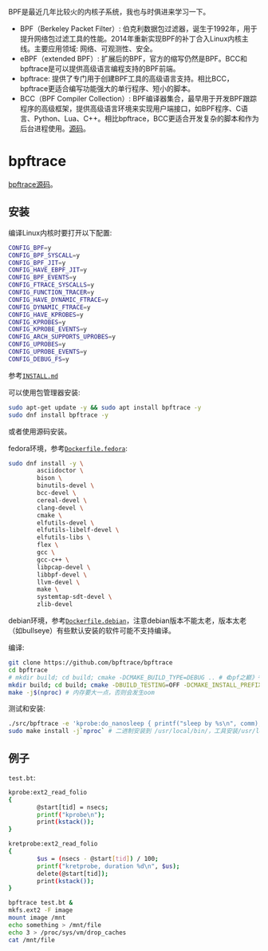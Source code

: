 BPF是最近几年比较火的内核子系统，我也与时俱进来学习一下。

- BPF（Berkeley Packet Filter）: 伯克利数据包过滤器，诞生于1992年，用于提升网络包过滤工具的性能。2014年重新实现BPF的补丁合入Linux内核主线。主要应用领域: 网络、可观测性、安全。
- eBPF（extended BPF）: 扩展后的BPF，官方的缩写仍然是BPF。BCC和bpftrace是可以提供高级语言编程支持的BPF前端。
- bpftrace: 提供了专门用于创建BPF工具的高级语言支持。相比BCC，bpftrace更适合编写功能强大的单行程序、短小的脚本。
- BCC（BPF Compiler Collection）: BPF编译器集合，最早用于开发BPF跟踪程序的高级框架，提供高级语言环境来实现用户端接口，如BPF程序、C语言、Python、Lua、C++。相比bpftrace，BCC更适合开发复杂的脚本和作为后台进程使用。[源码](https://github.com/iovisor/bcc)。

# bpftrace

[bpftrace源码](https://github.com/bpftrace/bpftrace)。

## 安装

编译Linux内核时要打开以下配置:
```sh
CONFIG_BPF=y
CONFIG_BPF_SYSCALL=y
CONFIG_BPF_JIT=y
CONFIG_HAVE_EBPF_JIT=y
CONFIG_BPF_EVENTS=y
CONFIG_FTRACE_SYSCALLS=y
CONFIG_FUNCTION_TRACER=y
CONFIG_HAVE_DYNAMIC_FTRACE=y
CONFIG_DYNAMIC_FTRACE=y
CONFIG_HAVE_KPROBES=y
CONFIG_KPROBES=y
CONFIG_KPROBE_EVENTS=y
CONFIG_ARCH_SUPPORTS_UPROBES=y
CONFIG_UPROBES=y
CONFIG_UPROBE_EVENTS=y
CONFIG_DEBUG_FS=y
```

参考[`INSTALL.md`](https://github.com/bpftrace/bpftrace/blob/master/INSTALL.md)

可以使用包管理器安装:
```sh
sudo apt-get update -y && sudo apt install bpftrace -y
sudo dnf install bpftrace -y
```

或者使用源码安装。

fedora环境，参考[`Dockerfile.fedora`](https://github.com/bpftrace/bpftrace/blob/master/docker/Dockerfile.fedora):
```sh
sudo dnf install -y \
        asciidoctor \
        bison \
        binutils-devel \
        bcc-devel \
        cereal-devel \
        clang-devel \
        cmake \
        elfutils-devel \
        elfutils-libelf-devel \
        elfutils-libs \
        flex \
        gcc \
        gcc-c++ \
        libpcap-devel \
        libbpf-devel \
        llvm-devel \
        make \
        systemtap-sdt-devel \
        zlib-devel
```

debian环境，参考[`Dockerfile.debian`](https://github.com/bpftrace/bpftrace/blob/master/docker/Dockerfile.debian)，注意debian版本不能太老，版本太老（如bullseye）有些默认安装的软件可能不支持编译。

编译:
```sh
git clone https://github.com/bpftrace/bpftrace
cd bpftrace
# mkdir build; cd build; cmake -DCMAKE_BUILD_TYPE=DEBUG .. # 《bpf之巅》书上的命令
mkdir build; cd build; cmake -DBUILD_TESTING=OFF -DCMAKE_INSTALL_PREFIX=/usr/local ..
make -j$(nproc) # 内存要大一点，否则会发生oom
```

测试和安装:
```sh
./src/bpftrace -e 'kprobe:do_nanosleep { printf("sleep by %s\n", comm); }' # 输出 "sleep by crond" 之类的
sudo make install -j`nproc` # 二进制安装到 /usr/local/bin/，工具安装/usr/local/share/bpftrace/tools/
```

## 例子

`test.bt`:
```sh
kprobe:ext2_read_folio
{
        @start[tid] = nsecs;
        printf("kprobe\n");
        print(kstack());
}

kretprobe:ext2_read_folio
{
        $us = (nsecs - @start[tid]) / 100;
        printf("kretprobe, duration %d\n", $us);
        delete(@start[tid]);
        print(kstack());
}
```

```sh
bpftrace test.bt &
mkfs.ext2 -F image
mount image /mnt
echo something > /mnt/file
echo 3 > /proc/sys/vm/drop_caches
cat /mnt/file
```